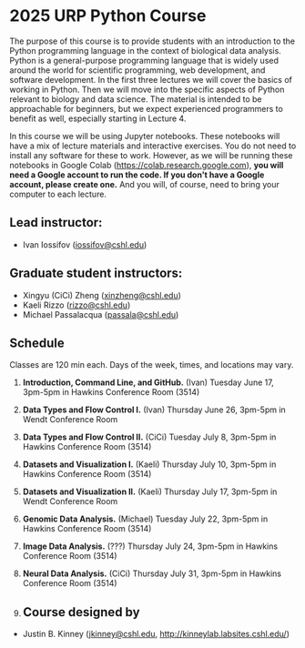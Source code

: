 # 2025 URP Python Course

The purpose of this course is to provide students with an introduction to the Python programming language in the context of biological data analysis. Python is a general-purpose programming language that is widely used around the world for scientific programming, web development, and software development. In the first three lectures we will cover the basics of working in Python. Then we will move into the specific aspects of Python relevant to biology and data science. The material is intended to be approachable for beginners, but we expect experienced programmers to benefit as well, especially starting in Lecture 4. 

In this course we will be using Jupyter notebooks. These notebooks will have a mix of lecture materials and interactive exercises. You do not need to install any software for these to work. However, as we will be running these notebooks in Google Colab (https://colab.research.google.com), **you will need a Google account to run the code.  If you don't have a Google account, please create one.** And you will, of course, need to bring your computer to each lecture. 

## Lead instructor:
- Ivan Iossifov (iossifov@cshl.edu)
  
## Graduate student instructors:
- Xingyu (CiCi) Zheng (xinzheng@cshl.edu)
- Kaeli Rizzo (rizzo@cshl.edu)
- Michael Passalacqua (passala@cshl.edu)

## Schedule
Classes are 120 min each. Days of the week, times, and locations may vary. 
 
1. **Introduction, Command Line, and GitHub.** (Ivan) Tuesday June 17, 3pm-5pm in Hawkins Conference Room (3514)
2. **Data Types and Flow Control I.** (Ivan) Thursday June 26, 3pm-5pm in Wendt Conference Room
3. **Data Types and Flow Control II.** (CiCi) Tuesday July 8, 3pm-5pm in Hawkins Conference Room (3514)
4. **Datasets and Visualization I.** (Kaeli) Thursday July 10, 3pm-5pm in Hawkins Conference Room (3514)
5. **Datasets and Visualization II.** (Kaeli) Thursday July 17, 3pm-5pm in Wendt Conference Room
6. **Genomic Data Analysis.** (Michael) Tuesday July 22, 3pm-5pm in Hawkins Conference Room (3514)
7. **Image Data Analysis.** (???)  Thursday July 24, 3pm-5pm in Hawkins Conference Room (3514)
8. **Neural Data Analysis.** (CiCi) Thursday July 31, 3pm-5pm in Hawkins Conference Room (3514)

9. ## Course designed by
- Justin B. Kinney (jkinney@cshl.edu, http://kinneylab.labsites.cshl.edu/)



